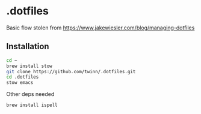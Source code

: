 # .dotfiles

Basic flow stolen from https://www.jakewiesler.com/blog/managing-dotfiles

## Installation

```sh
cd ~
brew install stow
git clone https://github.com/twinn/.dotfiles.git
cd .dotfiles
stow emacs
```

Other deps needed

```sh
brew install ispell
```
